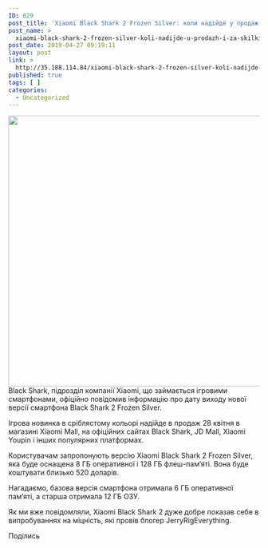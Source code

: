 ```yaml
---
ID: 829
post_title: 'Xiaomi Black Shark 2 Frozen Silver: коли надійде у продаж і за скільки? &#8212; ВСВІТІ — все, що тебе вражає! &#8212; ВСВІТІ'
post_name: >
  xiaomi-black-shark-2-frozen-silver-koli-nadijde-u-prodazh-i-za-skilki-vsviti-vse-shho-tebe-vrazhaie-vsviti
post_date: 2019-04-27 09:19:11
layout: post
link: >
  http://35.188.114.84/xiaomi-black-shark-2-frozen-silver-koli-nadijde-u-prodazh-i-za-skilki-vsviti-vse-shho-tebe-vrazhaie-vsviti/
published: true
tags: [ ]
categories:
  - Uncategorized
---
```

 <div class="td-post-content" readability="60">
<p><img class="aligncenter size-full wp-image-97179" src="http://vsviti.com.ua/wp-content/uploads/2019/04/Xiaomi-Black-Shark-2-Frozen-Silver-8128GB-igeekphone-4.jpg" alt width="900" height="542">Black Shark, підрозділ компанії Xiaomi, що займається ігровими смартфонами, офіційно повідомив інформацію про дату виходу нової версії смартфона Black Shark 2 Frozen Silver.</p>
<p>Ігрова новинка в сріблястому кольорі надійде в продаж 28 квітня в магазині Xiaomi Mall, на офіційних сайтах Black Shark, JD Mall, Xiaomi Youpin і інших популярних платформах.</p> <p>Користувачам запропонують версію Xiaomi Black Shark 2 Frozen Silver, яка буде оснащена 8 ГБ оперативної і 128 ГБ флеш-пам’яті. Вона буде коштувати близько 520 доларів.</p>
<p>Нагадаємо, базова версія смартфона отримала 6 ГБ оперативної пам’яті, а старша отримала 12 ГБ ОЗУ.</p>
<p>Як ми вже повідомляли, Xiaomi Black Shark 2 дуже добре показав себе в випробуваннях на міцність, які провів блогер JerryRigEverything.</p> </div>
<footer>
<div class="td-post-sharing td-post-sharing-bottom td-with-like"><span class="td-post-share-title">Поділись</span> </div> </footer> 